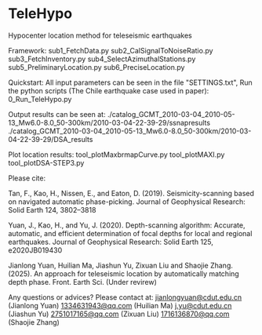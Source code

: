 # TeleHypo
Hypocenter location method for teleseismic earthquakes

Framework:
    sub1_FetchData.py
    sub2_CalSignalToNoiseRatio.py
    sub3_FetchInventory.py
    sub4_SelectAzimuthalStations.py
    sub5_PreliminaryLocation.py
    sub6_PreciseLocation.py

Quickstart:
    All input parameters can be seen in the file "SETTINGS.txt",
    Run the python scripts (The Chile earthquake case used in paper):
        0_Run_TeleHypo.py


  Output results can be seen at:
        ./catalog_GCMT_2010-03-04_2010-05-13_Mw6.0-8.0_50-300km/2010-03-04-22-39-29/ssnapresults
        ./catalog_GCMT_2010-03-04_2010-05-13_Mw6.0-8.0_50-300km/2010-03-04-22-39-29/DSA_results

  
  Plot location results:
        tool_plotMaxbrmapCurve.py
        tool_plotMAXI.py
        tool_plotDSA-STEP3.py


Please cite:

Tan, F., Kao, H., Nissen, E., and Eaton, D. (2019). Seismicity-scanning based on
navigated automatic phase-picking. Journal of Geophysical Research: Solid Earth 124, 3802–3818

Yuan, J., Kao, H., and Yu, J. (2020). Depth-scanning algorithm: Accurate, automatic,
and efficient determination of focal depths for local and regional earthquakes.
Journal of Geophysical Research: Solid Earth 125, e2020JB019430
    
Jianlong Yuan, Huilian Ma, Jiashun Yu, Zixuan Liu and Shaojie Zhang. (2025). An approach 
for teleseismic location by automatically matching depth phase. Front. Earth Sci. (Under revirew)
  

Any questions or advices? Please contact at:
    jianlongyuan@cdut.edu.cn (Jianlong Yuan)
    1334631943@qq.com (Huilian Ma)
    j.yu@cdut.edu.cn  (Jiashun Yu)
    2751017165@qq.com (Zixuan Liu)
    1716136870@qq.com (Shaojie Zhang)